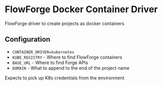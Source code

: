 # FlowForge Docker Container Driver

FlowForge driver to create projects as docker containers

## Configuration

 - `CONTAINER_DRIVER=kubernetes` 
 - `KUBE_REGISTRY` - Where to find FlowForge containers 
 - `BASE_URL` - Where to find Forge APIs
 - `DOMAIN` - What to append to the end of the project name

Expects to pick up K8s credentials from the environment